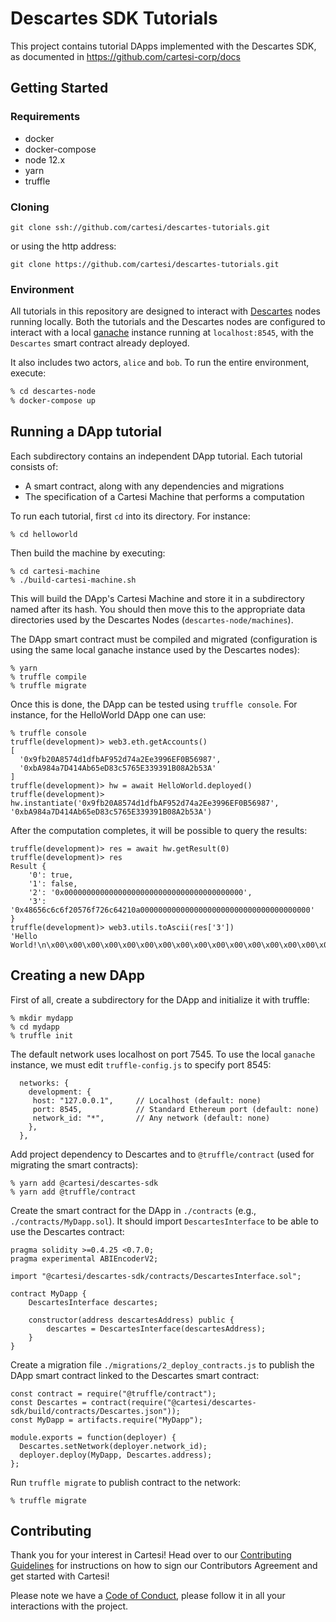 # Descartes SDK Tutorials

This project contains tutorial DApps implemented with the Descartes SDK, as documented in https://github.com/cartesi-corp/docs

## Getting Started

### Requirements

- docker
- docker-compose
- node 12.x
- yarn
- truffle

### Cloning

```
git clone ssh://github.com/cartesi/descartes-tutorials.git
```
or using the http address:
```
git clone https://github.com/cartesi/descartes-tutorials.git
```

### Environment

All tutorials in this repository are designed to interact with [Descartes](https://github.com/cartesi/descartes) nodes running locally.
Both the tutorials and the Descartes nodes are configured to interact with a local [ganache](https://github.com/trufflesuite/ganache-cli) instance running at `localhost:8545`, with the `Descartes` smart contract already deployed.

It also includes two actors, `alice` and `bob`. To run the entire environment, execute:

```bash
% cd descartes-node
% docker-compose up
```

## Running a DApp tutorial

Each subdirectory contains an independent DApp tutorial. Each tutorial consists of:
- A smart contract, along with any dependencies and migrations
- The specification of a Cartesi Machine that performs a computation

To run each tutorial, first `cd` into its directory. For instance:
```
% cd helloworld
```

Then build the machine by executing:
```
% cd cartesi-machine
% ./build-cartesi-machine.sh
```
This will build the DApp's Cartesi Machine and store it in a subdirectory named after its hash. You should then move this to the appropriate data directories used by the Descartes Nodes (`descartes-node/machines`).

The DApp smart contract must be compiled and migrated (configuration is using the same local ganache instance used by the Descartes nodes):
```
% yarn
% truffle compile
% truffle migrate
```

Once this is done, the DApp can be tested using `truffle console`. For instance, for the HelloWorld DApp one can use:
```
% truffle console
truffle(development)> web3.eth.getAccounts()
[
  '0x9fb20A8574d1dfbAF952d74a2Ee3996EF0B56987',
  '0xbA984a7D414Ab65eD83c5765E339391B08A2b53A'
]
truffle(development)> hw = await HelloWorld.deployed()
truffle(development)> hw.instantiate('0x9fb20A8574d1dfbAF952d74a2Ee3996EF0B56987', '0xbA984a7D414Ab65eD83c5765E339391B08A2b53A')
```

After the computation completes, it will be possible to query the results:
```
truffle(development)> res = await hw.getResult(0)
truffle(development)> res
Result {
    '0': true,
    '1': false,
    '2': '0x0000000000000000000000000000000000000000',
    '3': '0x48656c6c6f20576f726c64210a00000000000000000000000000000000000000'
}
truffle(development)> web3.utils.toAscii(res['3'])
'Hello World!\n\x00\x00\x00\x00\x00\x00\x00\x00\x00\x00\x00\x00\x00\x00\x00\x00\x00\x00\x00'
```

## Creating a new DApp

First of all, create a subdirectory for the DApp and initialize it with truffle:
```
% mkdir mydapp
% cd mydapp
% truffle init
```

The default network uses localhost on port 7545. To use the local `ganache` instance, we must edit `truffle-config.js` to specify port 8545:
```
  networks: {
    development: {
     host: "127.0.0.1",     // Localhost (default: none)
     port: 8545,            // Standard Ethereum port (default: none)
     network_id: "*",       // Any network (default: none)
    },
  },
```

Add project dependency to Descartes and to `@truffle/contract` (used for migrating the smart contracts):
```
% yarn add @cartesi/descartes-sdk
% yarn add @truffle/contract
```

Create the smart contract for the DApp in `./contracts` (e.g., `./contracts/MyDapp.sol`). It should import `DescartesInterface` to be able to use the Descartes contract:
```
pragma solidity >=0.4.25 <0.7.0;
pragma experimental ABIEncoderV2;

import "@cartesi/descartes-sdk/contracts/DescartesInterface.sol";

contract MyDapp {
    DescartesInterface descartes;

    constructor(address descartesAddress) public {
        descartes = DescartesInterface(descartesAddress);
    }
}
```

Create a migration file `./migrations/2_deploy_contracts.js` to publish the DApp smart contract linked to the Descartes smart contract:
```
const contract = require("@truffle/contract");
const Descartes = contract(require("@cartesi/descartes-sdk/build/contracts/Descartes.json"));
const MyDapp = artifacts.require("MyDapp");

module.exports = function(deployer) {
  Descartes.setNetwork(deployer.network_id);
  deployer.deploy(MyDapp, Descartes.address);
};
```

Run `truffle migrate` to publish contract to the network:
```
% truffle migrate
```


## Contributing

Thank you for your interest in Cartesi! Head over to our [Contributing Guidelines](CONTRIBUTING.md) for instructions on how to sign our Contributors Agreement and get started with Cartesi!

Please note we have a [Code of Conduct](CODE_OF_CONDUCT.md), please follow it in all your interactions with the project.

